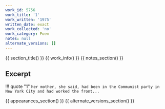 ```yaml
---
work_id: 5756
work_title: '1'
work_written: '1975'
written_date: exact
work_collected: 'no'
work_category: Poem
notes: null
alternate_versions: []
---
```


{{ section_title() }}
{{ work_info() }}
{{ notes_section() }}
## Excerpt
!!! quote "1"
    ```
    her mother, she said,
    had been in the Communist
    party in New York City
    and had worked the front...
    ```

{{ appearances_section() }}
{{ alternate_versions_section() }}